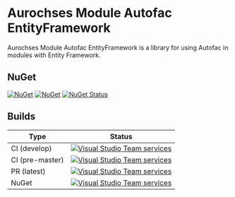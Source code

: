 # Aurochses Module Autofac EntityFramework

Aurochses Module Autofac EntityFramework is a library for using Autofac in modules with Entity Framework.

## NuGet

[![NuGet](https://img.shields.io/nuget/v/Aurochses.Module.Autofac.EntityFramework.svg?style=flat-square)](https://www.nuget.org/packages/Aurochses.Module.Autofac.EntityFramework)
[![NuGet](https://img.shields.io/nuget/dt/Aurochses.Module.Autofac.EntityFramework.svg?style=flat-square)](https://www.nuget.org/packages/Aurochses.Module.Autofac.EntityFramework)
[![NuGet Status](http://nugetstatus.com/Aurochses.Module.Autofac.EntityFramework.png)](http://nugetstatus.com/packages/Aurochses.Module.Autofac.EntityFramework)

## Builds

Type            | Status 
----------------|--------
CI (develop)    | [![Visual Studio Team services](https://img.shields.io/vso/build/aurochses/784be346-9d3f-458f-95d8-5f1a8b5e1227/309.svg?style=flat-square)](https://aurochses.visualstudio.com/Aurochses.CSharp/_build/index?definitionId=309)
CI (pre-master) | [![Visual Studio Team services](https://img.shields.io/vso/build/aurochses/784be346-9d3f-458f-95d8-5f1a8b5e1227/310.svg?style=flat-square)](https://aurochses.visualstudio.com/Aurochses.CSharp/_build/index?definitionId=310)
PR (latest)     | [![Visual Studio Team services](https://img.shields.io/vso/build/aurochses/784be346-9d3f-458f-95d8-5f1a8b5e1227/311.svg?style=flat-square)](https://aurochses.visualstudio.com/Aurochses.CSharp/_build/index?definitionId=311)
NuGet           | [![Visual Studio Team services](https://img.shields.io/vso/build/aurochses/784be346-9d3f-458f-95d8-5f1a8b5e1227/312.svg?style=flat-square)](https://aurochses.visualstudio.com/Aurochses.CSharp/_build/index?definitionId=312)